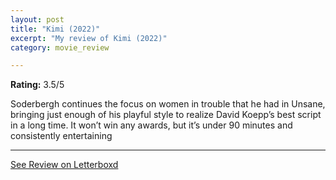 ```yaml
---
layout: post
title: "Kimi (2022)"
excerpt: "My review of Kimi (2022)"
category: movie_review

---
```


**Rating:** 3.5/5

Soderbergh continues the focus on women in trouble that he had in Unsane, bringing just enough of his playful style to realize David Koepp’s best script in a long time. It won’t win any awards, but it’s under 90 minutes and consistently entertaining

<hr>

[See Review on Letterboxd](https://boxd.it/2F5GUv)
